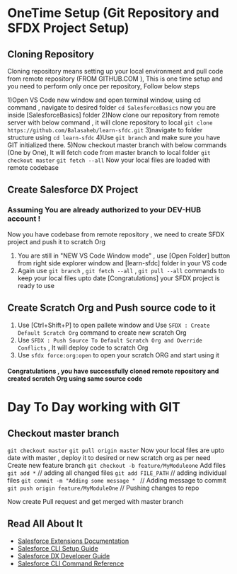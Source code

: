 # OneTime Setup (Git Repository and SFDX Project Setup)

## Cloning Repository 
Cloning repository means setting up your local environment and pull code from remote repository (FROM GITHUB.COM ), This is one time setup and you need to perform only once per repository, Follow below steps 

1)Open VS Code new window and open terminal window, using cd command , navigate to desired folder
    `cd SalesforceBasics`
    now you are inside [SalesforceBasics] folder
2)Now clone our repository from remote server with below command  , it will clone repository to local
    `git clone https://github.com/Balasaheb/learn-sfdc.git`
3)navigate to folder structure using `cd learn-sfdc` 
4)Use `git branch` and make sure you have GIT initialized there.
5)Now checkout master branch with below commands (One by One), It will fetch code from master branch to local folder 
    `git checkout master`
    `git fetch --all`
Now your local files are loaded with remote codebase


## Create Salesforce DX Project

### Assuming You are already authorized to your DEV-HUB account !

Now you have codebase from remote repository , we need to create SFDX project and push it to scratch Org
1) You are still in "NEW VS Code Window mode" , use [Open Folder] button from right side explorer window and [learn-sfdc] folder in your VS code
2) Again use `git branch` , `git fetch --all` , `git pull --all` commands to keep your local files upto date
 [Congratulations] your SFDX project is ready to use

## Create Scratch Org and Push source code to it
1) Use [Ctrl+Shift+P] to open pallete window and Use `SFDX : Create Default Scratch Org` command to create new scratch Org
2) Use `SFDX : Push Source To Default Scratch Org and Override Conflicts` , It will deploy code to scratch Org 
3) Use `sfdx force:org:open` to open your scratch ORG and start using it 


#### Congratulations , you have successfully cloned remote repository and created scratch Org using same source code 


# Day To Day working with GIT 

## Checkout master branch 
`git checkout master`
`git pull origin master`
Now your local files are upto date with master , deploy it to desired or new scratch org as per need
Create new feature branch 
`git checkout -b feature/MyModuleone`
Add files 
`git add *`    // adding all changed files 
`git add FILE_PATH`  // adding individual files 
`git commit -m "Adding some message " `  // Adding message to commit 
`git push origin feature/MyModuleOne`  // Pushing changes to repo 

Now create Pull request and get merged with master branch 





## Read All About It

- [Salesforce Extensions Documentation](https://developer.salesforce.com/tools/vscode/)
- [Salesforce CLI Setup Guide](https://developer.salesforce.com/docs/atlas.en-us.sfdx_setup.meta/sfdx_setup/sfdx_setup_intro.htm)
- [Salesforce DX Developer Guide](https://developer.salesforce.com/docs/atlas.en-us.sfdx_dev.meta/sfdx_dev/sfdx_dev_intro.htm)
- [Salesforce CLI Command Reference](https://developer.salesforce.com/docs/atlas.en-us.sfdx_cli_reference.meta/sfdx_cli_reference/cli_reference.htm)
